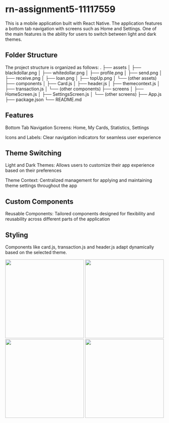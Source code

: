 # rn-assignment5-11117559

This is a mobile application built with React Native. The application features a bottom tab navigation with screens such as Home and Settings. One of the main features is the ability for users to switch between light and dark themes.

## Folder Structure
The project structure is organized as follows:
.
├── assets
│   ├── blackdollar.png
│   ├── whitedollar.png
│   ├── profile.png
│   ├── send.png
│   ├── receive.png
│   ├── loan.png
│   ├── topUp.png
│   └── (other assets)
├── components
│   ├── Card.js
│   ├── header.js
│   ├── themecontext.js
│   ├── transaction.js
│   └── (other components)
├── screens
│   ├── HomeScreen.js
│   ├── SettingsScreen.js
│   └── (other screens)
├── App.js
├── package.json
└── README.md


## Features
Bottom Tab Navigation
Screens: Home, My Cards, Statistics, Settings

Icons and Labels: Clear navigation indicators for seamless user experience

## Theme Switching
Light and Dark Themes: Allows users to customize their app experience based on their preferences

Theme Context: Centralized management for applying and maintaining theme settings throughout the app

## Custom Components
Reusable Components: Tailored components designed for flexibility and reusability across different parts of the application

## Styling
Components like card.js, transaction.js and header.js adapt dynamically based on the selected theme.

<img src="https://github.com/Dwamenachrist/rn-assignment5-11117559/assets/136202826/4fb5aaaa-4f17-4a43-9f19-a8abeec2a7d7" width= "250" />
<img src="https://github.com/Dwamenachrist/rn-assignment5-11117559/assets/136202826/188f6f88-233c-4a81-9ead-877fbc3f4995" width= "250" />
<img src="https://github.com/Dwamenachrist/rn-assignment5-11117559/assets/136202826/74232ef9-88a8-4f87-b5ba-0b4e246b5732" width= "250" />
<img src="https://github.com/Dwamenachrist/rn-assignment5-11117559/assets/136202826/9595a9e6-2e55-4725-b0f2-ce97d73dad44" width= "250" />